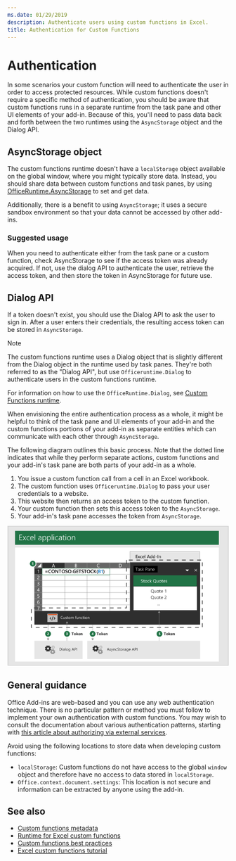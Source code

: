 ```yaml
---
ms.date: 01/29/2019
description: Authenticate users using custom functions in Excel.
title: Authentication for Custom Functions
---
```


# Authentication

In some scenarios your custom function will need to authenticate the user in order to access protected resources. While custom functions doesn't require a specific method of authentication, you should be aware that custom functions runs in a separate runtime from the task pane and other UI elements of your add-in. Because of this, you'll need to pass data back and forth between the two runtimes using the `AsyncStorage` object and the Dialog API.
  
## AsyncStorage object

The custom functions runtime doesn't have a `localStorage` object available on the global window, where you might typically store data. Instead, you should share data between custom functions and task panes, by using [OfficeRuntime.AsyncStorage](https://docs.microsoft.com/javascript/api/office-runtime/officeruntime.asyncstorage) to set and get data. 

Additionally, there is a benefit to using `AsyncStorage`; it uses a secure sandbox environment so that your data cannot be accessed by other add-ins.  

### Suggested usage

When you need to authenticate either from the task pane or a custom function, check AsyncStorage to see if the access token was already acquired. If not, use the dialog API to authenticate the user, retrieve the access token, and then store the token in AsyncStorage for future use.

## Dialog API

If a token doesn't exist, you should use the Dialog API to ask the user to sign in. After a user enters their credentials, the resulting access token can be stored in `AsyncStorage`.

> [!NOTE]
> The custom functions runtime uses a Dialog object that is slightly different from the Dialog object in the runtime used by task panes. They're both referred to as the "Dialog API", but use `Officeruntime.Dialog` to authenticate users in the custom functions runtime.

For information on how to use the `OfficeRuntime.Dialog`, see [Custom Functions runtime](https://docs.microsoft.com/en-us/office/dev/add-ins/excel/custom-functions-runtime?view=office-js#displaying-a-dialog-box).

When envisioning the entire authentication process as a whole, it might be helpful to think of the task pane and UI elements of your add-in and the custom functions portions of your add-in as separate entities which can communicate with each other through `AsyncStorage`.

The following diagram outlines this basic process. Note that the dotted line indicates that while they perform separate actions, custom functions and your add-in's task pane are both parts of your add-in as a whole.

1. You issue a custom function call from a cell in an Excel workbook.
2. The custom function uses `Officeruntime.Dialog` to pass your user credentials to a website.
3. This website then returns an access token to the custom function.
4. Your custom function then sets this access token to the `AsyncStorage`.
5. Your add-in's task pane accesses the token from `AsyncStorage`.

![Diagram of custom functions, OfficeRuntime, and task panes working together.](../images/authentication-diagram.png "Authentication diagram.")

## General guidance

Office Add-ins are web-based and you can use any web authentication technique. There is no particular pattern or method you must follow to implement your own authentication with custom functions. You may wish to consult the documentation about various authentication patterns, starting with [this article about authorizing via external services](https://docs.microsoft.com/en-us/office/dev/add-ins/develop/auth-external-add-ins?view=office-js).  

Avoid using the following locations to store data when developing custom functions:  

- `localStorage`: Custom functions do not have access to the global `window` object and therefore have no access to data     stored in `localStorage`.
- `Office.context.document.settings`:  This location is not secure and information can be extracted by anyone using the     add-in.

## See also

* [Custom functions metadata](custom-functions-json.md)
* [Runtime for Excel custom functions](custom-functions-runtime.md)
* [Custom functions best practices](custom-functions-best-practices.md)
* [Excel custom functions tutorial](excel-tutorial-custom-functions.md)
